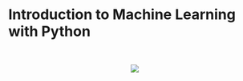 # Introduction to Machine Learning with Python
<br><p align="center">
<img src="https://www.analyticsvidhya.com/wp-content/uploads/2015/06/10945756_10202550638602268_6848260291113352290_n.jpg">
